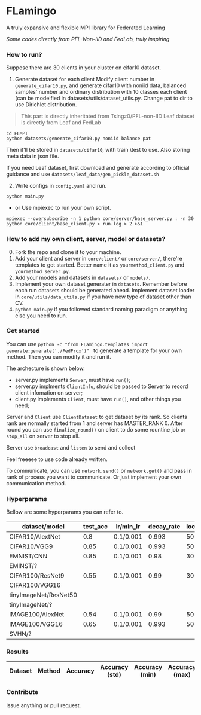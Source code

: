 # FLamingo 
A truly expansive and flexible MPI library for Federated Learning

*Some codes directly from PFL-Non-IID and FedLab, truly inspiring*

### How to run?
Suppose there are 30 clients in your cluster on cifar10 dataset. 
1. Generate dataset for each client
Modify client number in `generate_cifar10.py`, and generate cifar10 with noniid data, balanced samples' number and ordinary distribution with 10 classes each client (can be modeified in datasets/utils/dataset_utils.py. Change pat to dir to use Dirichlet distribution.

> This part is directly inheritated from Tsingz0/PFL-non-IID
> Leaf dataset is directly from Leaf and FedLab
```shell
cd FLMPI  
python datasets/generate_cifar10.py noniid balance pat
```
Then it'll be stored in `datasets/cifar10`, with train \test to use. Also storing meta data in json file.

If you need Leaf dataset, first download and generate according to official guidance and use `datasets/leaf_data/gen_pickle_dataset.sh`

2. Write configs in `config.yaml` and run.
```shell
python main.py
```
- or Use mpiexec to run your own script. 
```shell
mpiexec --oversubscribe -n 1 python core/server/base_server.py : -n 30 python core/client/base_client.py > run.log > 2 >&1
```

### How to add my own client, server, model or datasets?
0. Fork the repo and clone it to your machine.
1. Add your client and server in `core/client/` or `core/server/`, there're templates to get started. Better name it as `yourmethod_client.py` and `yourmethod_server.py`.
2. Add your models and datasets in `datasets/` or  `models/`. 
3. Implement your own dataset generater in `datasets`. Remember before each run datasets should be generated ahead. Implement dataset loader in `core/utils/data_utils.py` if you have new type of dataset other than CV.
4. `python main.py` if you followed standard naming paradigm or anything else you need to run.


### Get started
You can use `python -c "from FLamingo.templates import generate;generate('./FedProx')" ` to generate a template for your own method. Then you can modify it and run it.

The archecture is shown below.

- server.py implements `Server`, must have `run()`;    
- server.py implments `ClientInfo`, should be passed to Server to record client infomation on server;   
- client.py implements `Client`, must have `run()`, and other things you need;

Server and `Client` use `ClientDataset` to get dataset by its rank. So clients rank are normally started from 1 and server has MASTER_RANK 0. After round you can use `finalize_round()` on client to do some rountine job or `stop_all` on server to stop all.

Server use `broadcast` and `listen` to send and collect

Feel freeeee to use code already written.

To communicate, you can use `network.send()` or `network.get()` and pass in rank of process you want to communicate. Or just implement your own communication method.


### Hyperparams
Bellow are some hyperparams you can refer to.


| dataset/model         | test_acc | lr/min_lr | decay_rate | local_iteration | batch_size | epoch | momentum | weight_decay |
| --------------------- | -------- | --------- | ---------- | --------------- | ---------- | ----- | -------- | ------------ |
| CIFAR10/AlextNet      | 0.8      | 0.1/0.001 | 0.993      | 50              | 32         | 500   | -1       | 0.00         |
| CIFAR10/VGG9          | 0.85     | 0.1/0.001 | 0.993      | 50              | 32         | 500   | -1       | 0.00         |
| EMNIST/CNN            | 0.85     | 0.1/0.001 | 0.98       | 30              | 32         | 200   | -1       | 0.00         |
| EMINST/?              |          |           |            |                 |            |       |          |              |
| CIFAR100/ResNet9      | 0.55     | 0.1/0.001 | 0.99       | 30              | 32         | 500   | 0.9      | 0.001        |
| CIFAR100/VGG16        |          |           |            |                 |            |       |          |              |
| tinyImageNet/ResNet50 |          |           |            |                 |            |       |          |              |
| tinyImageNet/?        |          |           |            |                 |            |       |          |              |
| IMAGE100/AlexNet      | 0.54     | 0.1/0.001 | 0.99       | 50              | 64         | 120   | -1       | 0.00         |
| IMAGE100/VGG16        | 0.65     | 0.1/0.001 | 0.993      | 50              | 64         | 250   | -1       | 0.00         |
| SVHN/?                |          |           |            |                 |            |       |          |              |


### Results
| Dataset | Method | Accuracy | Accuracy (std) | Accuracy (min) | Accuracy (max) |
| ------- | ------ | -------- | -------------- | -------------- | -------------- |



### Contribute
Issue anything or pull request.
